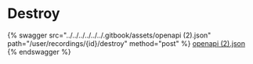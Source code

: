 # Destroy

{% swagger src="../../../../../../.gitbook/assets/openapi (2).json" path="/user/recordings/{id}/destroy" method="post" %}
[openapi (2).json](<../../../../../../.gitbook/assets/openapi (2).json>)
{% endswagger %}
